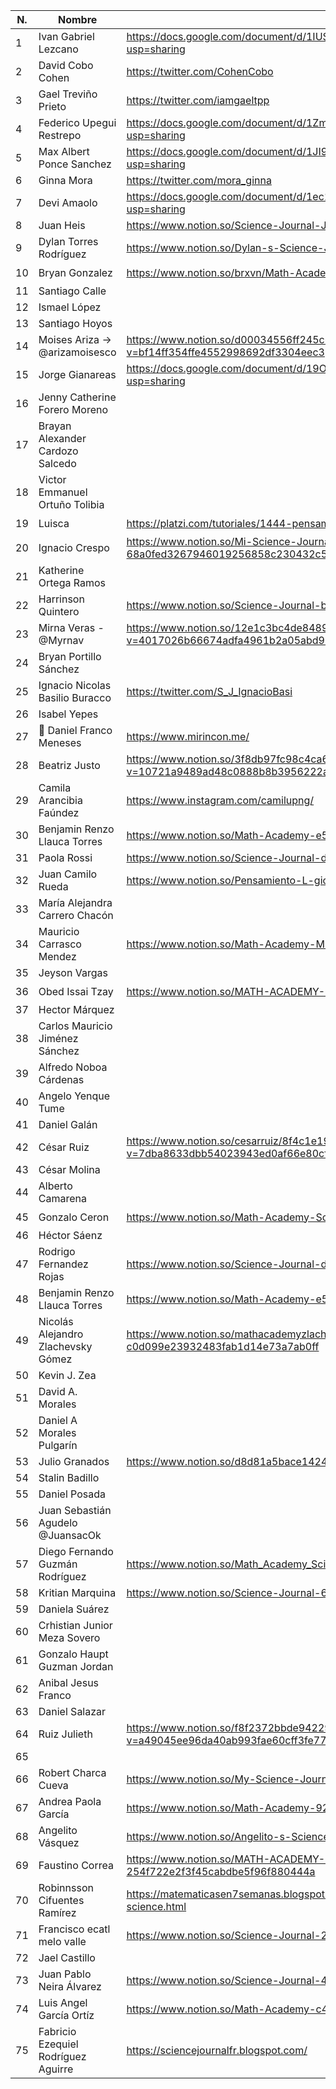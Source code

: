 N. | Nombre | Enlace | Observación |
--- | --- | --- |  --- | 
1	|	Ivan Gabriel Lezcano	|	https://docs.google.com/document/d/1IUS2eTJlm0xMKEHjGGAq3-3TV82CJwTIoWr9Z1a8iWw/edit?usp=sharing	|	☑️	|
2	|	David Cobo Cohen	|	https://twitter.com/CohenCobo	|		|
3	|	Gael Treviño Prieto	|	https://twitter.com/iamgaeltpp	|		|
4	|	Federico Upegui Restrepo	|	https://docs.google.com/document/d/1ZmUQFN5StZfB0RnAKNawqAhcFwz-yLiteQq7Noq7gXU/edit?usp=sharing	|		|
5	|	Max Albert Ponce Sanchez	|	https://docs.google.com/document/d/1JI9yBFrGql5BGYZh5IyWiFOOnDB1eOLrPlWs0zprnec/edit?usp=sharing	|		|
6	|	Ginna Mora 	|	https://twitter.com/mora_ginna	|		|
7	|	Devi Amaolo	|	https://docs.google.com/document/d/1ec1CODQ92SkqJVH98RIqrzpSKnZhqWhQnznQmTjho40/edit?usp=sharing	|	☑️	|
8	|	Juan Heis	|	https://www.notion.so/Science-Journal-Juan-1b568b6f0ff94a499ffd131e8cb38d6f	|	sin acceso	|
9	|	Dylan Torres Rodríguez	|	https://www.notion.so/Dylan-s-Science-Journal-05857feec2df4efd91a173bdc7696fbe	|		|
10	|	Bryan Gonzalez	|	https://www.notion.so/brxvn/Math-Academy-180544e70c4e4eacbc697d816887ae5e	|	☑️	|
11	|	Santiago Calle	|		|		|
12	|	Ismael López	|		|		|
13	|	Santiago Hoyos	|		|		|
14	|	Moises Ariza → @arizamoisesco	|	https://www.notion.so/d00034556ff245c685264e4480132d32?v=bf14ff354ffe4552998692df3304eec3	|		|
15	|	Jorge Gianareas	|	https://docs.google.com/document/d/19OJTZCzcczfQlSmzGB4G8cZnm2KduEdxmDKP9H2wiV4/edit?usp=sharing	|	☑️	|
16	|	Jenny Catherine Forero Moreno 	|		|		|
17	|	Brayan Alexander Cardozo Salcedo	|		|		|
18	|	Victor Emmanuel Ortuño Tolibia 	|		|		|
19	|	Luisca	|	https://platzi.com/tutoriales/1444-pensamiento-logico/7873-science-journal-de-luisca/	|	☑️	|
20	|	Ignacio Crespo	|	https://www.notion.so/Mi-Science-Journal-Ignacio-Crespo-68a0fed3267946019256858c230432c5	|	sin acceso	|
21	|	Katherine Ortega Ramos	|		|		|
22	|	Harrinson Quintero	|	https://www.notion.so/Science-Journal-by-Harrinson-Q-d39e7dfb8cb24e4e869b66ec91eab047	|	☑️	|
23	|	Mirna Veras - @Myrnav	|	https://www.notion.so/12e1c3bc4de848989e88ae361a5c3fa2?v=4017026b66674adfa4961b2a05abd992	|	☑️	|
24	|	Bryan Portillo Sánchez	|		|		|
25	|	Ignacio Nicolas Basilio Buracco	|	https://twitter.com/S_J_IgnacioBasi	|	☑️	|
26	|	Isabel Yepes	|		|		|
27	|	🙈 Daniel Franco Meneses	|	https://www.mirincon.me/	|	☑️	|
28	|	Beatriz Justo	|	https://www.notion.so/3f8db97fc98c4ca68551ca3e49d8dc14?v=10721a9489ad48c0888b8b3956222a2a	|		|
29	|	Camila Arancibia Faúndez	|	https://www.instagram.com/camilupng/	|		|
30	|	Benjamin Renzo Llauca Torres	|	https://www.notion.so/Math-Academy-e57c5ab05c574c6994826db34bda624f	|	☑️	|
31	|	Paola Rossi	|	https://www.notion.so/Science-Journal-d8382c69a40d44cdbca7f45b8f683801	|	sin acceso	|
32	|	Juan Camilo Rueda	|	https://www.notion.so/Pensamiento-L-gico-58aa6456637d4152bb082fef036c6fc8	|	☑️	|
33	|	María Alejandra Carrero Chacón	|		|		|
34	|	Mauricio Carrasco Mendez	|	https://www.notion.so/Math-Academy-MC-f6c284965b1743fca62ac23c0d23d7d8	|	sin acceso	|
35	|	Jeyson Vargas	|		|		|
36	|	Obed Issai Tzay	|	https://www.notion.so/MATH-ACADEMY-Obed-Tzay-413bb9107c9740bca58b14da83814588	|	☑️	|
37	|	Hector Márquez 	|		|		|
38	|	Carlos Mauricio Jiménez Sánchez	|		|		|
39	|	Alfredo Noboa Cárdenas	|		|		|
40	|	Angelo Yenque Tume	|		|		|
41	|	Daniel Galán	|		|		|
42	|	César Ruiz	|	https://www.notion.so/cesarruiz/8f4c1e19987540da8e9f333ded88c132?v=7dba8633dbb54023943ed0af66e80cf2	|	☑️	|
43	|	César Molina	|		|		|
44	|	Alberto Camarena	|		|		|
45	|	Gonzalo Ceron	|	https://www.notion.so/Math-Academy-Science-journal-cb1dddbcbd324374ad82f920ae30aa17	|	☑️	|
46	|	Héctor Sáenz	|		|		|
47	|	Rodrigo Fernandez Rojas	|	https://www.notion.so/Science-Journal-de-RodrigoFR-c53a00913d374a32a066be67eca3ed49	|	☑️	|
48	|	Benjamin Renzo Llauca Torres	|	https://www.notion.so/Math-Academy-e57c5ab05c574c6994826db34bda624f	|	☑️	|
49	|	Nicolás Alejandro Zlachevsky Gómez	|	https://www.notion.so/mathacademyzlachevsky/Match-Academy-c0d099e23932483fab1d14e73a7ab0ff	|	☑️	|
50	|	Kevin J. Zea	|		|		|
51	|	David A. Morales	|		|		|
52	|	Daniel A Morales Pulgarín	|		|		|
53	|	Julio Granados	|	https://www.notion.so/d8d81a5bace14240bdcb26de438a47e6	|	sin acceso	|
54	|	Stalin Badillo 	|		|		|
55	|	Daniel Posada	|		|		|
56	|	Juan Sebastián Agudelo @JuansacOk	|		|		|
57	|	Diego Fernando Guzmán Rodríguez	|	https://www.notion.so/Math_Academy_Science_Journal-48ec8eeeceba48e18432f69ccf1f957a	|	☑️	|
58	|	Kritian Marquina	|	https://www.notion.so/Science-Journal-6148209a2c2147c9ad6941ee0963dbcb	|	sin acceso	|
59	|	Daniela Suárez	|		|		|
60	|	Crhistian Junior Meza Sovero	|		|		|
61	|	Gonzalo Haupt Guzman Jordan	|		|		|
62	|	Anibal Jesus Franco	|		|		|
63	|	Daniel Salazar	|		|		|
64	|	Ruiz Julieth 	|	https://www.notion.so/f8f2372bbde94229921a6c6673479b2b?v=a49045ee96da40ab993fae60cff3fe77	|	☑️	|
65	|	 	|		|		|
66	|	Robert Charca Cueva	|	https://www.notion.so/My-Science-Journal-925b728b3d584484adda0441756cd667	|	☑️	|
67	|	Andrea Paola García	|	https://www.notion.so/Math-Academy-922616d466f14a18b0784d3f3718416b	|		|
68	|	Angelito Vásquez	|	https://www.notion.so/Angelito-s-Science-Journal-2752d138120d411aaf46cb69815d568a	|		|
69	|	Faustino Correa	|	https://www.notion.so/MATH-ACADEMY-PLATZI-FAUSTINO-CORREA-254f722e2f3f45cabdbe5f96f880444a	|		|
70	|	Robinnsson Cifuentes Ramírez	|	https://matematicasen7semanas.blogspot.com/2020/11/reto-matematicas-en-7-semanas-science.html	|	☑️ colo de texto	|
71	|	Francisco ecatl melo valle	|	https://www.notion.so/Science-Journal-2a94a36b56404e42a38c273ee92f9a63	|		|
72	|	Jael Castillo	|		|		|
73	|	Juan Pablo Neira Álvarez	|	https://www.notion.so/Science-Journal-4b6b8163c2214b3a8adce337ee082587	|	☑️	|
74	|	Luis Angel García Ortíz	|	https://www.notion.so/Math-Academy-c43bf7da78c04931a830e30cfbb14b02	|		|
75	|	Fabricio Ezequiel Rodríguez Aguirre	|	https://sciencejournalfr.blogspot.com/	|	☑️	|

